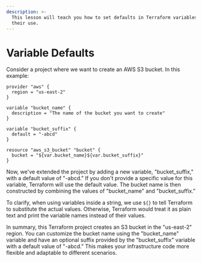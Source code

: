 ```yaml
---
description: >-
  This lesson will teach you how to set defaults in Terraform variables and
  their use.
---
```


# Variable Defaults

Consider a project where we want to create an AWS S3 bucket. In this example:

```hcl
provider "aws" {
  region = "us-east-2"
}

variable "bucket_name" {
  description = "The name of the bucket you want to create"
}

variable "bucket_suffix" {
  default = "-abcd"
}

resource "aws_s3_bucket" "bucket" {
  bucket = "${var.bucket_name}${var.bucket_suffix}"
}
```

Now, we've extended the project by adding a new variable, "bucket\_suffix," with a default value of "-abcd." If you don't provide a specific value for this variable, Terraform will use the default value. The bucket name is then constructed by combining the values of "bucket\_name" and "bucket\_suffix."

To clarify, when using variables inside a string, we use `${}` to tell Terraform to substitute the actual values. Otherwise, Terraform would treat it as plain text and print the variable names instead of their values.

In summary, this Terraform project creates an S3 bucket in the "us-east-2" region. You can customize the bucket name using the "bucket\_name" variable and have an optional suffix provided by the "bucket\_suffix" variable with a default value of "-abcd." This makes your infrastructure code more flexible and adaptable to different scenarios.
